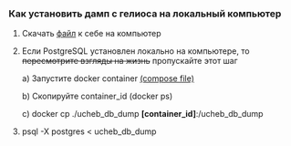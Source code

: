 ### Как установить дамп с гелиоса на локальный компьютер

1. Скачать [файл](./ucheb_db_dump) к себе на компьютер

2. Если PostgreSQL установлен локально на компьютере, то ~~пересмотрите взгляды на жизнь~~ пропускайте этот шаг<br>

   a) Запустите docker container [(compose file)](./docker-compose.yml)<br>

   b) Скопируйте container_id (docker ps)<br>

   c) docker cp ./ucheb_db_dump **[container_id]**:/ucheb_db_dump<br>

3. psql -X postgres < ucheb_db_dump